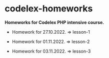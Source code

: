 # codelex-homeworks

**Homeworks for Codelex PHP intensive course.**

 - Homework for 27.10.2022. => lesson-1

 - Homework for 01.11.2022. => lesson-2

 - Homework for 03.11.2022. => lesson-3
